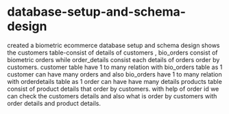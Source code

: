 # database-setup-and-schema-design
created a biometric ecommerce database setup and schema design shows the customers table-consist of details of customers , bio_orders consist of biometric orders while order_details consist each details of orders order by customers. customer table have 1 to many relation with bio_orders table as 1 customer can have many orders and also bio_orders have 1 to many relation with orderdetails table as 1 order can have have many details  products table consist of product details that order by customers. with help of order id we can check the customers details and also what is order by customers with order details and product details.
